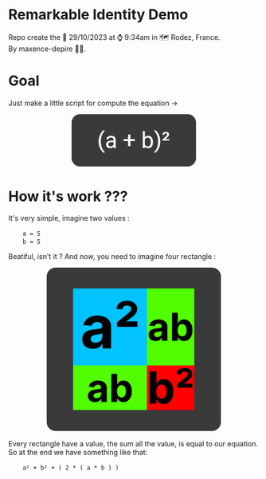 # Remarkable Identity Demo
Repo create the 📆 29/10/2023 at ⌚️ 9:34am in 🗺 Rodez, France.
<br>By maxence-depire 👨‍💻.

# Goal
Just make a little script for compute the equation ->

<p align=center>
    <img src=logo.png width=250px>
</p>

# How it's work ???

It's very simple, imagine two values :
```
    a = 5
    b = 5
```


Beatiful, isn't it ? And now, you need to imagine four rectangle :

<p align=center>
    <img src=draw.png width=350px>
</p>

Every rectangle have a value, the sum all the value, is equal to our equation. So at the end we have something like that:

```
    a² + b² + ( 2 * ( a * b ) )
```